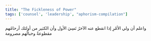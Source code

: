 ```yaml
---
title: "The Fickleness of Power"
tags: ['counsel', 'leadership', "aphorism-compilation"]
---
```


 واعلم أن ولي الأمْرِ إذا انقطع عنه الآخرُ نَسِيَ الأول وأن الكثير من أولئك أرحامُهم مقطوعةٌ وحبالُهم مصرومة
